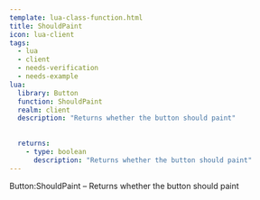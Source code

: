 ```yaml
---
template: lua-class-function.html
title: ShouldPaint
icon: lua-client
tags:
  - lua
  - client
  - needs-verification
  - needs-example
lua:
  library: Button
  function: ShouldPaint
  realm: client
  description: "Returns whether the button should paint"
  
  
  returns:
    - type: boolean
      description: "Returns whether the button should paint"
---
```


<div class="lua__search__keywords">
Button:ShouldPaint &#x2013; Returns whether the button should paint
</div>
